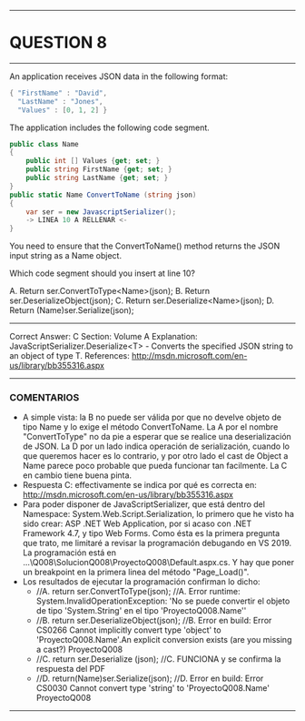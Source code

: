------

# QUESTION 8

------

An application receives JSON data in the following format:

```c#
{ "FirstName" : "David",
  "LastName" : "Jones",
  "Values" : [0, 1, 2] }
```

The application includes the following code segment.

```c#
public class Name
{ 
	public int [] Values {get; set; }
	public string FirstName {get; set; }
	public string LastName {get; set; }
}
public static Name ConvertToName (string json) 
{
	var ser = new JavascriptSerializer();
	-> LINEA 10 A RELLENAR <-
}
```

You need to ensure that the ConvertToName() method returns the JSON input string as a Name object.

Which code segment should you insert at line 10?

A. Return ser.ConvertToType\<Name>(json);
B. Return ser.DeserializeObject(json);
C. Return ser.Deserialize\<Name>(json);
D. Return (Name)ser.Serialize(json);



------

Correct Answer: C
Section: Volume A
Explanation:
JavaScriptSerializer.Deserialize\<T> - Converts the specified JSON string to an object of type T.
References: http://msdn.microsoft.com/en-us/library/bb355316.aspx

------

### COMENTARIOS

- A simple vista: la B no puede ser válida por que no develve objeto de tipo Name y lo exige el método ConvertToName. La A por el nombre "ConvertToType" no da pie a esperar que se realice una deserialización de JSON. La D por un lado indica operación de serialización, cuando lo que queremos hacer es lo contrario, y por otro lado el cast de Object a Name parece poco probable que pueda funcionar tan facilmente. La C en cambio tiene buena pinta.
- Respuesta C: effectivamente se indica por qué es correcta en:   http://msdn.microsoft.com/en-us/library/bb355316.aspx 
- Para poder disponer de JavaScriptSerializer, que está dentro del 
  Namespace: System.Web.Script.Serialization, lo primero que he visto ha sido crear: ASP .NET Web Application, por si acaso con .NET Framework 4.7, y tipo Web Forms. Como ésta es la primera pregunta que trato, me limitaré a revisar la programación debugando en VS 2019. La programación está en ...\Q008\SolucionQ008\ProyectoQ008\Default.aspx.cs. Y hay que poner un breakpoint en la primera linea del método "Page_Load()".
- Los resultados de ejecutar la programación confirman lo dicho:
  - //A. return ser.ConvertToType<Name>(json);    //A. Error runtime: System.InvalidOperationException: 'No se puede convertir el objeto de tipo 'System.String' en el tipo 'ProyectoQ008.Name''
  - //B. return ser.DeserializeObject(json);      //B. Error en build: Error CS0266  Cannot implicitly convert type 'object' to 'ProyectoQ008.Name'.An explicit conversion exists (are you missing a cast?) ProyectoQ008
  - //C. return ser.Deserialize<Name> (json);     //C.  FUNCIONA y se confirma la respuesta del PDF
  - //D. return(Name)ser.Serialize(json);         //D. Error en build: Error CS0030  Cannot convert type 'string' to 'ProyectoQ008.Name' ProyectoQ008 

------


